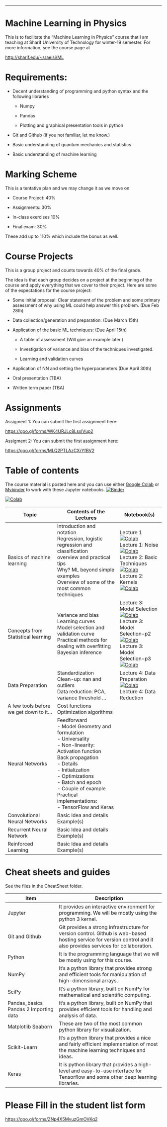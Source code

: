 ---
Machine Learning in Physics
===

This is to facilitate the “Machine Learning in Physics” course that I am
teaching at Sharif University of Technology for winter-19 semester. For more
information, see the course page at

<http://sharif.edu/~sraeisi/ML>

Requirements:
=============

-   Decent understanding of programming and python syntax and the following
    libraries

    -   Numpy

    -   Pandas

    -   Plotting and graphical presentation tools in python

-   Git and Github (if you not familiar, let me know.)

-   Basic understanding of quantum mechanics and statistics.

-   Basic understanding of machine learning

Marking Scheme
==============

This is a tentative plan and we may change it as we move on.

-   Course Project: 40%

-   Assignments: 30%

-   In-class exercises 10%

-   Final exam: 30%

These add up to 110% which include the bonus as well.

Course Projects
===============

This is a group project and counts towards 40% of the final grade.

The idea is that each group decides on a project at the beginning of the course
and apply everything that we cover to their project. Here are some of the
expectations for the course project:

-   Some initial proposal: Clear statement of the problem and some primary
    assessment of why using ML could help answer this problem. (Due Feb 28th)

-   Data collection/generation and preparation: (Due March 15th)

-   Application of the basic ML techniques: (Due April 15th)

    -   A table of assessment (Will give an example later.)

    -   Investigation of variance and bias of the techniques investigated.

    -   Learning and validation curves

-    Application of NN and setting the hyperparameters (Due April 30th)

-   Oral presentation (TBA)

-   Written term paper (TBA)

Assignments
==================
Assigment 1: You can submit the first assignment here:

https://goo.gl/forms/WK4URJLc8LsxIVup2

Assigment 2: You can submit the first assignment here:

https://goo.gl/forms/MLQ2PTLAzCXrYfBV2


Table of contents 
==================

The course material is posted here and you can use either [Google
Colab](http://colab.research.google.com/) or [Mybinder](http://mybinder.org/) to
work with these Jupyter notebooks.
[![Binder](https://mybinder.org/badge_logo.svg)](https://mybinder.org/v2/gh/sraeisi/MachineLearning_Physics/master)

[![Colab](https://colab.research.google.com/assets/colab-badge.svg)](https://colab.research.google.com/github/sraeisi/MachineLearning_Physics/) 

| Topic                                 | Contents of the Lectures                                                                                                                                                                                              | Notebook(s) |
|---------------------------------------|-------------------------------------------------------------------------------------------------------------------------------------------------------------------------------------------------------|-------------|
| Basics of machine learning            | Introduction and notation <br> Regression, logistic regression and classification <br> overview and practical tips <br> Why? ML beyond simple examples <br> Overview of some of the most common techniques |       Lecture 1 <br>  [![Colab](https://colab.research.google.com/assets/colab-badge.svg)](https://colab.research.google.com/github/sraeisi/MachineLearning_Physics/blob/master/Lec_1/MLP_lec_1_Introductory_notes_B.ipynb)   <br>Lecture 1: Noise <br>  [![Colab](https://colab.research.google.com/assets/colab-badge.svg)](https://colab.research.google.com/github/sraeisi/MachineLearning_Physics/blob/master/Lec_1/MLP_lec_1_Introductory_notes_C.ipynb) <br>Lecture 2: Basic Techniques <br>  [![Colab](https://colab.research.google.com/assets/colab-badge.svg)](https://colab.research.google.com/github/sraeisi/MachineLearning_Physics/blob/master/Lec_2/Basics_techniques.ipynb)  <br>Lecture 2: Kernels <br>  [![Colab](https://colab.research.google.com/assets/colab-badge.svg)](https://colab.research.google.com/github/sraeisi/MachineLearning_Physics/blob/master/Lec_2/Kernels.ipynb)  |
| Concepts from Statistical learning    | Variance and bias <br> Learning curves <br> Model selection and validation curve <br> Practical methods for dealing with overfitting <br> Bayesian inference                                                                                        |         Lecture 3: Model Selection <br>  [![Colab](https://colab.research.google.com/assets/colab-badge.svg)](https://colab.research.google.com/github/sraeisi/MachineLearning_Physics/blob/master/Lec_3/Model_Selection.ipynb)    <br> Lecture 3: Model Selection-p2 <br>  [![Colab](https://colab.research.google.com/assets/colab-badge.svg)](https://colab.research.google.com/github/sraeisi/MachineLearning_Physics/blob/master/Lec_3/Model_Selection_complexity.ipynb)   <br> Lecture 3: Model Selection-p3 <br>  [![Colab](https://colab.research.google.com/assets/colab-badge.svg)](https://colab.research.google.com/github/sraeisi/MachineLearning_Physics/blob/master/Lec_3/Model_Selection_Evaluation.ipynb)  |
| Data Preparation                      | Standardization <br>Clean-up: nan and outliers <br> Data reduction: PCA, variance threshold …                                                              |     Lecture 4: Data Preparation <br>  [![Colab](https://colab.research.google.com/assets/colab-badge.svg)](https://colab.research.google.com/github/sraeisi/MachineLearning_Physics/blob/master/Lec_4/Data.ipynb)    <br> Lecture 4: Data Reduction <br>   |
| A few tools before we get down to it… | Cost functions  <br>  Optimization algorithms                                                                                                                                                                                     |             |
| Neural Networks                       | Feedforward <br> - Model Geometry and formulation <br> - Universality <br> - Non-linearity: Activation function <br>  Back propagation <br> - Details <br> -   Initialization <br>-   Optimizations <br> -   Batch and epoch <br> -   Couple of example <br> Practical implementations: <br> -   TensorFlow and Keras                                                                                                                                                                                       |             |
| Convolutional Neural Networks         | Basic Idea and details Example(s)                                                                                                                                                                     |             |
| Recurrent Neural Network              | Basic Idea and details Example(s)                                                                                                                                                                     |             |
| Reinforced Learning                   | Basic Idea and details Example(s)                                                                                                                                                                     |             |

 

Cheat sheets and guides
=======================

See the files in the CheatSheet folder.

| Item                                  | Description                                                                                                                                                        |
|---------------------------------------|--------------------------------------------------------------------------------------------------------------------------------------------------------------------|
| Jupyter                               | It provides an interactive environment for programming. We will be mostly using the python 3 kernel.                                                               |
| Git and Github                        | Git provides a strong infrastructure for version control. Github is web-based hosting service for version control and it also provides services for collaboration. |
| Python                                | It is the programming language that we will be mostly using for this course.                                                                                       |
| NumPy                                 | It’s a python library that provides strong and efficient tools for manipulation of high-dimensional arrays.                                                        |
| SciPy                                 | It’s a python library, built on NumPy for mathematical and scientific computing.                                                                                   |
| Pandas_basics Pandas 2 Importing data | It’s a python library, built on NumPy that provides efficient tools for handling and analysis of data.                                                             |
| Matplotlib Seaborn                    | These are two of the most common python library for visualization.                                                                                                 |
| Scikit-Learn                          | It’s a python library that provides a nice and fairly efficient implementation of most the machine learning techniques and ideas.                                  |
| Keras                                 | It is python library that provides a high-level and easy-to-use interface for Tensorflow and some other deep learning libraries.                                   |





Please Fill in the student list form
====================================
<https://goo.gl/forms/ZNp4X5MvuzGmOVKq2>
